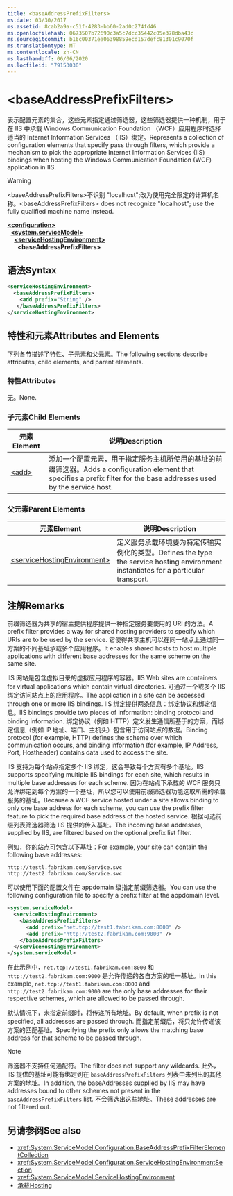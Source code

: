 ```yaml
---
title: <baseAddressPrefixFilters>
ms.date: 03/30/2017
ms.assetid: 8cab2a9a-c51f-4283-bb60-2ad0c274fd46
ms.openlocfilehash: 0673507b72690c3a5c7dcc35442c05e378dba43c
ms.sourcegitcommit: b16c00371ea06398859ecd157defc81301c9070f
ms.translationtype: MT
ms.contentlocale: zh-CN
ms.lasthandoff: 06/06/2020
ms.locfileid: "79153030"
---
```

# \<baseAddressPrefixFilters>
<span data-ttu-id="08afc-101">表示配置元素的集合，这些元素指定通过筛选器，这些筛选器提供一种机制，用于在 IIS 中承载 Windows Communication Foundation （WCF）应用程序时选择适当的 Internet Information Services （IIS）绑定。</span><span class="sxs-lookup"><span data-stu-id="08afc-101">Represents a collection of configuration elements that specify pass through filters, which provide a mechanism to pick the appropriate Internet Information Services (IIS) bindings when hosting the Windows Communication Foundation (WCF) application in IIS.</span></span>  
  
> [!WARNING]
> <span data-ttu-id="08afc-102">\<baseAddressPrefixFilters>不识别 "localhost";改为使用完全限定的计算机名称。</span><span class="sxs-lookup"><span data-stu-id="08afc-102">\<baseAddressPrefixFilters> does not recognize "localhost"; use the fully qualified machine name instead.</span></span>  
  
[**\<configuration>**](../configuration-element.md)\
&nbsp;&nbsp;[**\<system.serviceModel>**](system-servicemodel.md)\
&nbsp;&nbsp;&nbsp;&nbsp;[**\<serviceHostingEnvironment>**](servicehostingenvironment.md)\
&nbsp;&nbsp;&nbsp;&nbsp;&nbsp;&nbsp;**\<baseAddressPrefixFilters>**  
  
## <a name="syntax"></a><span data-ttu-id="08afc-103">语法</span><span class="sxs-lookup"><span data-stu-id="08afc-103">Syntax</span></span>  
  
```xml  
<serviceHostingEnvironment>
  <baseAddressPrefixFilters>
    <add prefix="String" />
   </baseAddressPrefixFilters>
</serviceHostingEnvironment>
```  
  
## <a name="attributes-and-elements"></a><span data-ttu-id="08afc-104">特性和元素</span><span class="sxs-lookup"><span data-stu-id="08afc-104">Attributes and Elements</span></span>  
 <span data-ttu-id="08afc-105">下列各节描述了特性、子元素和父元素。</span><span class="sxs-lookup"><span data-stu-id="08afc-105">The following sections describe attributes, child elements, and parent elements.</span></span>  
  
### <a name="attributes"></a><span data-ttu-id="08afc-106">特性</span><span class="sxs-lookup"><span data-stu-id="08afc-106">Attributes</span></span>  
 <span data-ttu-id="08afc-107">无。</span><span class="sxs-lookup"><span data-stu-id="08afc-107">None.</span></span>  
  
### <a name="child-elements"></a><span data-ttu-id="08afc-108">子元素</span><span class="sxs-lookup"><span data-stu-id="08afc-108">Child Elements</span></span>  
  
|<span data-ttu-id="08afc-109">元素</span><span class="sxs-lookup"><span data-stu-id="08afc-109">Element</span></span>|<span data-ttu-id="08afc-110">说明</span><span class="sxs-lookup"><span data-stu-id="08afc-110">Description</span></span>|  
|-------------|-----------------|  
|[\<add>](add-of-baseaddressprefixfilter.md)|<span data-ttu-id="08afc-111">添加一个配置元素，用于指定服务主机所使用的基址的前缀筛选器。</span><span class="sxs-lookup"><span data-stu-id="08afc-111">Adds a configuration element that specifies a prefix filter for the base addresses used by the service host.</span></span>|  
  
### <a name="parent-elements"></a><span data-ttu-id="08afc-112">父元素</span><span class="sxs-lookup"><span data-stu-id="08afc-112">Parent Elements</span></span>  
  
|<span data-ttu-id="08afc-113">元素</span><span class="sxs-lookup"><span data-stu-id="08afc-113">Element</span></span>|<span data-ttu-id="08afc-114">说明</span><span class="sxs-lookup"><span data-stu-id="08afc-114">Description</span></span>|  
|-------------|-----------------|  
|[\<serviceHostingEnvironment>](servicehostingenvironment.md)|<span data-ttu-id="08afc-115">定义服务承载环境要为特定传输实例化的类型。</span><span class="sxs-lookup"><span data-stu-id="08afc-115">Defines the type the service hosting environment instantiates for a particular transport.</span></span>|  
  
## <a name="remarks"></a><span data-ttu-id="08afc-116">注解</span><span class="sxs-lookup"><span data-stu-id="08afc-116">Remarks</span></span>  
 <span data-ttu-id="08afc-117">前缀筛选器为共享的宿主提供程序提供一种指定服务要使用的 URI 的方法。</span><span class="sxs-lookup"><span data-stu-id="08afc-117">A prefix filter provides a way for shared hosting providers to specify which URIs are to be used by the service.</span></span> <span data-ttu-id="08afc-118">它使得共享主机可以在同一站点上通过同一方案的不同基址承载多个应用程序。</span><span class="sxs-lookup"><span data-stu-id="08afc-118">It enables shared hosts to host multiple applications with different base addresses for the same scheme on the same site.</span></span>  
  
 <span data-ttu-id="08afc-119">IIS 网站是包含虚拟目录的虚拟应用程序的容器。</span><span class="sxs-lookup"><span data-stu-id="08afc-119">IIS Web sites are containers for virtual applications which contain virtual directories.</span></span> <span data-ttu-id="08afc-120">可通过一个或多个 IIS 绑定访问站点上的应用程序。</span><span class="sxs-lookup"><span data-stu-id="08afc-120">The application in a site can be accessed through one or more IIS bindings.</span></span> <span data-ttu-id="08afc-121">IIS 绑定提供两条信息：绑定协议和绑定信息。</span><span class="sxs-lookup"><span data-stu-id="08afc-121">IIS bindings provide two pieces of information: binding protocol and binding information.</span></span> <span data-ttu-id="08afc-122">绑定协议（例如 HTTP）定义发生通信所基于的方案，而绑定信息（例如 IP 地址、端口、主机头）包含用于访问站点的数据。</span><span class="sxs-lookup"><span data-stu-id="08afc-122">Binding protocol (for example, HTTP) defines the scheme over which communication occurs, and binding information (for example, IP Address, Port, Hostheader) contains data used to access the site.</span></span>  
  
 <span data-ttu-id="08afc-123">IIS 支持为每个站点指定多个 IIS 绑定，这会导致每个方案有多个基址。</span><span class="sxs-lookup"><span data-stu-id="08afc-123">IIS supports specifying multiple IIS bindings for each site, which results in multiple base addresses for each scheme.</span></span> <span data-ttu-id="08afc-124">因为在站点下承载的 WCF 服务只允许绑定到每个方案的一个基址，所以您可以使用前缀筛选器功能选取所需的承载服务的基址。</span><span class="sxs-lookup"><span data-stu-id="08afc-124">Because a WCF service hosted under a site allows binding to only one base address for each scheme, you can use the prefix filter feature to pick the required base address of the hosted service.</span></span> <span data-ttu-id="08afc-125">根据可选前缀列表筛选器筛选 IIS 提供的传入基址。</span><span class="sxs-lookup"><span data-stu-id="08afc-125">The incoming base addresses, supplied by IIS, are filtered based on the optional prefix list filter.</span></span>  
  
 <span data-ttu-id="08afc-126">例如，你的站点可包含以下基址：</span><span class="sxs-lookup"><span data-stu-id="08afc-126">For example, your site can contain the following base addresses:</span></span>
  
```
http://testl.fabrikam.com/Service.svc  
http://test2.fabrikam.com/Service.svc  
```  
  
 <span data-ttu-id="08afc-127">可以使用下面的配置文件在 appdomain 级指定前缀筛选器。</span><span class="sxs-lookup"><span data-stu-id="08afc-127">You can use the following configuration file to specify a prefix filter at the appdomain level.</span></span>  
  
```xml  
<system.serviceModel>
  <serviceHostingEnvironment>
    <baseAddressPrefixFilters>
      <add prefix="net.tcp://test1.fabrikam.com:8000" />
      <add prefix="http://test2.fabrikam.com:9000" />
    </baseAddressPrefixFilters>
  </serviceHostingEnvironment>
</system.serviceModel>
```  
  
 <span data-ttu-id="08afc-128">在此示例中，`net.tcp://test1.fabrikam.com:8000` 和 `http://test2.fabrikam.com:9000` 是允许传递的各自方案的唯一基址。</span><span class="sxs-lookup"><span data-stu-id="08afc-128">In this example, `net.tcp://test1.fabrikam.com:8000` and `http://test2.fabrikam.com:9000` are the only base addresses for their respective schemes, which are allowed to be passed through.</span></span>  
  
 <span data-ttu-id="08afc-129">默认情况下，未指定前缀时，将传递所有地址。</span><span class="sxs-lookup"><span data-stu-id="08afc-129">By default, when prefix is not specified, all addresses are passed through.</span></span> <span data-ttu-id="08afc-130">而指定前缀后，将只允许传递该方案的匹配基址。</span><span class="sxs-lookup"><span data-stu-id="08afc-130">Specifying the prefix only allows the matching base address for that scheme to be passed through.</span></span>  
  
> [!NOTE]
> <span data-ttu-id="08afc-131">筛选器不支持任何通配符。</span><span class="sxs-lookup"><span data-stu-id="08afc-131">The filter does not support any wildcards.</span></span> <span data-ttu-id="08afc-132">此外，IIS 提供的基址可能有绑定到在 `baseAddressPrefixFilters` 列表中未列出的其他方案的地址。</span><span class="sxs-lookup"><span data-stu-id="08afc-132">In addition, the baseAddresses supplied by IIS may have addresses bound to other schemes not present in the `baseAddressPrefixFilters` list.</span></span> <span data-ttu-id="08afc-133">不会筛选出这些地址。</span><span class="sxs-lookup"><span data-stu-id="08afc-133">These addresses are not filtered out.</span></span>  
  
## <a name="see-also"></a><span data-ttu-id="08afc-134">另请参阅</span><span class="sxs-lookup"><span data-stu-id="08afc-134">See also</span></span>

- <xref:System.ServiceModel.Configuration.BaseAddressPrefixFilterElementCollection>
- <xref:System.ServiceModel.Configuration.ServiceHostingEnvironmentSection>
- <xref:System.ServiceModel.ServiceHostingEnvironment>
- [<span data-ttu-id="08afc-135">承载</span><span class="sxs-lookup"><span data-stu-id="08afc-135">Hosting</span></span>](../../../wcf/feature-details/hosting.md)
